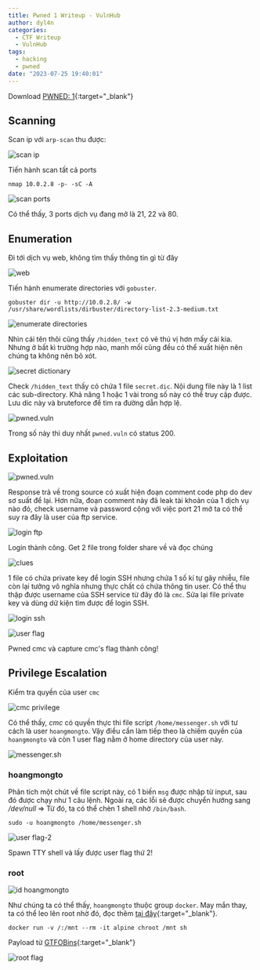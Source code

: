 ```yaml
---
title: Pwned 1 Writeup - VulnHub
author: dyl4n
categories:
  - CTF Writeup
  - VulnHub
tags:
  - hacking
  - pwned
date: "2023-07-25 19:40:01"
---
```


Download [PWNED: 1](https://www.vulnhub.com/entry/pwned-1,507/){:target="\_blank"}

## Scanning

Scan ip với `arp-scan` thu được:

![scan ip](/posts/pwned-1/scan-ip.png)

Tiến hành scan tất cả ports

```shell
nmap 10.0.2.8 -p- -sC -A
```

![scan ports](/posts/pwned-1/scan-ports.png)

Có thể thấy, 3 ports dịch vụ đang mở là 21, 22 và 80.

## Enumeration

Đi tới dịch vụ web, không tìm thấy thông tin gì từ đây

![web](/posts/pwned-1/web.PNG)

Tiến hành enumerate directories với `gobuster`.

```shell
gobuster dir -u http://10.0.2.8/ -w /usr/share/wordlists/dirbuster/directory-list-2.3-medium.txt
```

![enumerate directories](/posts/pwned-1/enum-dir.PNG)

Nhìn cái tên thôi cũng thấy `/hidden_text` có vẻ thú vị hơn mấy cái kia. Nhưng ở bất kì trường hợp nào, manh mối cũng đều có thể xuất hiện nên chúng ta không nên bỏ xót.

![secret dictionary](/posts/pwned-1/secret_dic_file.PNG)

Check `/hidden_text` thấy có chứa 1 file `secret.dic`. Nội dung file này là 1 list các sub-directory. Khả năng 1 hoặc 1 vài trong số này có thể truy cập được. Lưu dic này và bruteforce để tìm ra đường dẫn hợp lệ.

![pwned.vuln](/posts/pwned-1/pwned-vuln.PNG)

Trong số này thì duy nhất `pwned.vuln` có status 200.

## Exploitation

![pwned.vuln](/posts/pwned-1/check-pwned-vuln.PNG)

Response trả về trong source có xuất hiện đoạn comment code php do dev sơ suất để lại. Hơn nữa, đoạn comment này đã leak tài khoản của 1 dịch vụ nào đó, check username và password cộng với việc port 21 mở ta có thể suy ra đây là user của ftp service.

![login ftp](/posts/pwned-1/login-ftp.PNG)

Login thành công. Get 2 file trong folder share về và đọc chúng

![clues](/posts/pwned-1/clues.PNG)

1 file có chứa private key để login SSH nhưng chứa 1 số kí tự gây nhiễu, file còn lại tưởng vô nghĩa nhưng thực chất có chứa thông tin user. Có thể thu thập được username của SSH service từ đây đó là `cmc`. Sửa lại file private key và dùng dữ kiện tìm được để login SSH.

![login ssh](/posts/pwned-1/login-ssh.PNG)

![user flag](/posts/pwned-1/user-flag.png)

Pwned cmc và capture cmc's flag thành công!

## Privilege Escalation

Kiểm tra quyền của user `cmc`

![cmc privilege](/posts/pwned-1/cmc-privilege.png)

Có thể thấy, _cmc_ có quyền thực thi file script `/home/messenger.sh` với tư cách là user `hoangmongto`. Vậy điều cần làm tiếp theo là chiếm quyền của `hoangmongto` và còn 1 user flag nằm ở home directory của user này.

![messenger.sh](/posts/pwned-1/messenger-sh.PNG)

### hoangmongto

Phân tích một chút về file script này, có 1 biến `msg` được nhập từ input, sau đó được chạy như 1 câu lệnh. Ngoài ra, các lỗi sẽ được chuyển hướng sang _/dev/null_ => Từ đó, ta có thể chèn 1 shell nhờ `/bin/bash`.

```shell
sudo -u hoangmongto /home/messenger.sh
```

![user flag-2](/posts/pwned-1/user-flag-2.png)

Spawn TTY shell và lấy được user flag thứ 2!

### root

![id hoangmongto](/posts/pwned-1/id.png)

Như chúng ta có thể thấy, `hoangmongto` thuộc group `docker`. May mắn thay, ta có thể leo lên root nhờ đó, đọc thêm [tại đây](https://flast101.github.io/docker-privesc/){:target="\_blank"}.

```shell
docker run -v /:/mnt --rm -it alpine chroot /mnt sh
```

Payload từ [GTFOBins](https://gtfobins.github.io/gtfobins/docker/){:target="\_blank"}

![root flag](/posts/pwned-1/root-flag.PNG)
